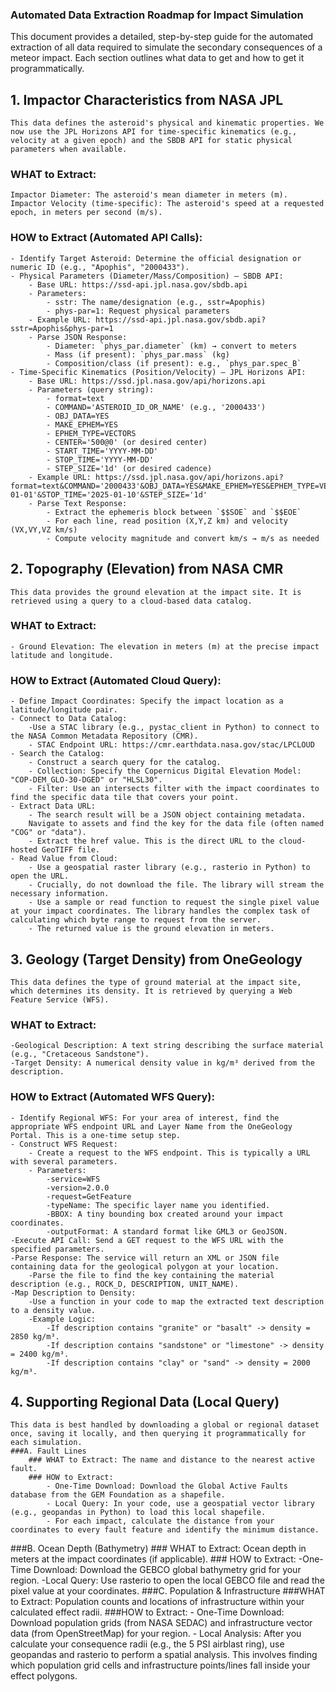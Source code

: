 ### Automated Data Extraction Roadmap for Impact Simulation
This document provides a detailed, step-by-step guide for the automated extraction of all data required to simulate the secondary consequences of a meteor impact. Each section outlines what data to get and how to get it programmatically.


## 1. Impactor Characteristics from NASA JPL
    This data defines the asteroid's physical and kinematic properties. We now use the JPL Horizons API for time-specific kinematics (e.g., velocity at a given epoch) and the SBDB API for static physical parameters when available.
### WHAT to Extract:
    Impactor Diameter: The asteroid's mean diameter in meters (m).
    Impactor Velocity (time-specific): The asteroid's speed at a requested epoch, in meters per second (m/s).
### HOW to Extract (Automated API Calls):
    - Identify Target Asteroid: Determine the official designation or numeric ID (e.g., "Apophis", "2000433").
    - Physical Parameters (Diameter/Mass/Composition) — SBDB API:
        - Base URL: https://ssd-api.jpl.nasa.gov/sbdb.api
        - Parameters:
            - sstr: The name/designation (e.g., sstr=Apophis)
            - phys-par=1: Request physical parameters
        - Example URL: https://ssd-api.jpl.nasa.gov/sbdb.api?sstr=Apophis&phys-par=1
        - Parse JSON Response:
            - Diameter: `phys_par.diameter` (km) → convert to meters
            - Mass (if present): `phys_par.mass` (kg)
            - Composition/class (if present): e.g., `phys_par.spec_B`
    - Time-Specific Kinematics (Position/Velocity) — JPL Horizons API:
        - Base URL: https://ssd.jpl.nasa.gov/api/horizons.api
        - Parameters (query string):
            - format=text
            - COMMAND='ASTEROID_ID_OR_NAME' (e.g., '2000433')
            - OBJ_DATA=YES
            - MAKE_EPHEM=YES
            - EPHEM_TYPE=VECTORS
            - CENTER='500@0' (or desired center)
            - START_TIME='YYYY-MM-DD'
            - STOP_TIME='YYYY-MM-DD'
            - STEP_SIZE='1d' (or desired cadence)
        - Example URL: https://ssd.jpl.nasa.gov/api/horizons.api?format=text&COMMAND='2000433'&OBJ_DATA=YES&MAKE_EPHEM=YES&EPHEM_TYPE=VECTORS&CENTER='500@0'&START_TIME='2025-01-01'&STOP_TIME='2025-01-10'&STEP_SIZE='1d'
        - Parse Text Response:
            - Extract the ephemeris block between `$$SOE` and `$$EOE`
            - For each line, read position (X,Y,Z km) and velocity (VX,VY,VZ km/s)
            - Compute velocity magnitude and convert km/s → m/s as needed


## 2. Topography (Elevation) from NASA CMR
    This data provides the ground elevation at the impact site. It is retrieved using a query to a cloud-based data catalog.
### WHAT to Extract:
    - Ground Elevation: The elevation in meters (m) at the precise impact latitude and longitude.
### HOW to Extract (Automated Cloud Query):
    - Define Impact Coordinates: Specify the impact location as a latitude/longitude pair.
    - Connect to Data Catalog:
        -Use a STAC library (e.g., pystac_client in Python) to connect to the NASA Common Metadata Repository (CMR).
        - STAC Endpoint URL: https://cmr.earthdata.nasa.gov/stac/LPCLOUD
    - Search the Catalog:
        - Construct a search query for the catalog.
        - Collection: Specify the Copernicus Digital Elevation Model: "COP-DEM_GLO-30-DGED" or "HLSL30".
        - Filter: Use an intersects filter with the impact coordinates to find the specific data tile that covers your point.
    - Extract Data URL:
        - The search result will be a JSON object containing metadata.
        Navigate to assets and find the key for the data file (often named "COG" or "data").
        - Extract the href value. This is the direct URL to the cloud-hosted GeoTIFF file.
    - Read Value from Cloud:
        - Use a geospatial raster library (e.g., rasterio in Python) to open the URL.
        - Crucially, do not download the file. The library will stream the necessary information.
        - Use a sample or read function to request the single pixel value at your impact coordinates. The library handles the complex task of calculating which byte range to request from the server.
        - The returned value is the ground elevation in meters.


## 3. Geology (Target Density) from OneGeology
    This data defines the type of ground material at the impact site, which determines its density. It is retrieved by querying a Web Feature Service (WFS).
### WHAT to Extract:
    -Geological Description: A text string describing the surface material (e.g., "Cretaceous Sandstone").
    -Target Density: A numerical density value in kg/m³ derived from the description.
### HOW to Extract (Automated WFS Query):
    - Identify Regional WFS: For your area of interest, find the appropriate WFS endpoint URL and Layer Name from the OneGeology Portal. This is a one-time setup step.
    - Construct WFS Request:
        - Create a request to the WFS endpoint. This is typically a URL with several parameters.
        - Parameters:
            -service=WFS
            -version=2.0.0
            -request=GetFeature
            -typeName: The specific layer name you identified.
            -BBOX: A tiny bounding box created around your impact coordinates.
            -outputFormat: A standard format like GML3 or GeoJSON.
    -Execute API Call: Send a GET request to the WFS URL with the specified parameters.
    -Parse Response: The service will return an XML or JSON file containing data for the geological polygon at your location.
        -Parse the file to find the key containing the material description (e.g., ROCK_D, DESCRIPTION, UNIT_NAME).
    -Map Description to Density:
        -Use a function in your code to map the extracted text description to a density value.
        -Example Logic:
            -If description contains "granite" or "basalt" -> density = 2850 kg/m³.
            -If description contains "sandstone" or "limestone" -> density = 2400 kg/m³.
            -If description contains "clay" or "sand" -> density = 2000 kg/m³.


## 4. Supporting Regional Data (Local Query)
    This data is best handled by downloading a global or regional dataset once, saving it locally, and then querying it programmatically for each simulation.
    ###A. Fault Lines
        ### WHAT to Extract: The name and distance to the nearest active fault.
        ### HOW to Extract:
            - One-Time Download: Download the Global Active Faults database from the GEM Foundation as a shapefile.
            - Local Query: In your code, use a geospatial vector library (e.g., geopandas in Python) to load this local shapefile.
            - For each impact, calculate the distance from your coordinates to every fault feature and identify the minimum distance.
###B. Ocean Depth (Bathymetry)
    ### WHAT to Extract: Ocean depth in meters at the impact coordinates (if applicable).
    ### HOW to Extract:
        -One-Time Download: Download the GEBCO global bathymetry grid for your region.
        -Local Query: Use rasterio to open the local GEBCO file and read the pixel value at your coordinates.
###C. Population & Infrastructure
###WHAT to Extract: Population counts and locations of infrastructure within your calculated effect radii.
###HOW to Extract:
    - One-Time Download: Download population grids (from NASA SEDAC) and infrastructure vector data (from OpenStreetMap) for your region.
    - Local Analysis: After you calculate your consequence radii (e.g., the 5 PSI airblast ring), use geopandas and rasterio to perform a spatial analysis. This involves finding which population grid cells and infrastructure points/lines fall inside your effect polygons.
